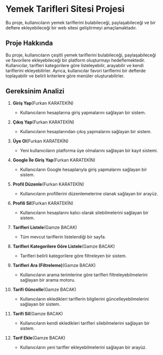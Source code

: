# Yemek Tarifleri Sitesi Projesi

Bu proje, kullanıcıların yemek tariflerini bulabileceği, paylaşabileceği ve bir deftere ekleyebileceği bir web sitesi geliştirmeyi amaçlamaktadır.

## Proje Hakkında

Bu proje, kullanıcıların çeşitli yemek tariflerini bulabileceği, paylaşabileceği ve favorilere ekleyebileceği bir platform oluşturmayı hedeflemektedir. Kullanıcılar, tarifleri kategorilere göre listeleyebilir, arayabilir ve kendi tariflerini ekleyebilirler. Ayrıca, kullanıcılar favori tariflerini bir defterde toplayabilir ve belirli kriterlere göre menüler oluşturabilirler.

## Gereksinim Analizi

1. **Giriş Yap**(Furkan KARATEKİN)
   - Kullanıcıların hesaplarına giriş yapmalarını sağlayan bir sistem.
   
2. **Çıkış Yap**(Furkan KARATEKİN)
   - Kullanıcıların hesaplarından çıkış yapmalarını sağlayan bir sistem.

3. **Üye Ol**(Furkan KARATEKİN)
   - Yeni kullanıcıların platforma üye olmalarını sağlayan bir kayıt sistemi.

4. **Google İle Giriş Yap**(Furkan KARATEKİN)
   - Kullanıcıların Google hesaplarıyla giriş yapmalarını sağlayan bir sistem.

5. **Profil Düzenle**(Furkan KARATEKİN)
   - Kullanıcıların profillerini düzenlemelerine olanak sağlayan bir arayüz.

6. **Profili Sil**(Furkan KARATEKİN)
   - Kullanıcıların hesaplarını kalıcı olarak silebilmelerini sağlayan bir sistem.
   
7. **Tarifleri Listele**(Gamze BACAK)
   - Tüm mevcut tariflerin listelendiği bir sayfa.

8. **Tarifleri Kategorilere Göre Listele**(Gamze BACAK)
   - Tarifleri belirli kategorilere göre filtreleyen bir sistem.

9. **Tarifleri Ara (Filtreleme)**(Gamze BACAK)
   - Kullanıcıların arama terimlerine göre tarifleri filtreleyebilmelerini sağlayan bir arama motoru.

10. **Tarifi Güncelle**(Gamze BACAK)
    - Kullanıcıların ekledikleri tariflerin bilgilerini güncelleyebilmelerini sağlayan bir sistem.

11. **Tarifi Sil**(Gamze BACAK)
    - Kullanıcıların kendi ekledikleri tarifleri silebilmelerini sağlayan bir sistem.

12. **Tarif Ekle**(Gamze BACAK)
    - Kullanıcıların yeni tarifler ekleyebilmelerini sağlayan bir arayüz.

